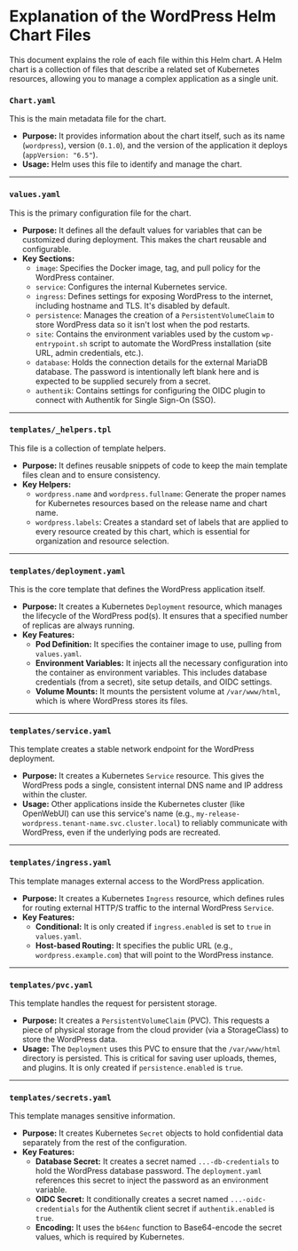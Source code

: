 # Explanation of the WordPress Helm Chart Files

This document explains the role of each file within this Helm chart. A Helm chart is a collection of files that describe a related set of Kubernetes resources, allowing you to manage a complex application as a single unit.

### `Chart.yaml`

This is the main metadata file for the chart.

- **Purpose:** It provides information about the chart itself, such as its name (`wordpress`), version (`0.1.0`), and the version of the application it deploys (`appVersion: "6.5"`).
- **Usage:** Helm uses this file to identify and manage the chart.

---

### `values.yaml`

This is the primary configuration file for the chart.

- **Purpose:** It defines all the default values for variables that can be customized during deployment. This makes the chart reusable and configurable.
- **Key Sections:**
  - `image`: Specifies the Docker image, tag, and pull policy for the WordPress container.
  - `service`: Configures the internal Kubernetes service.
  - `ingress`: Defines settings for exposing WordPress to the internet, including hostname and TLS. It's disabled by default.
  - `persistence`: Manages the creation of a `PersistentVolumeClaim` to store WordPress data so it isn't lost when the pod restarts.
  - `site`: Contains the environment variables used by the custom `wp-entrypoint.sh` script to automate the WordPress installation (site URL, admin credentials, etc.).
  - `database`: Holds the connection details for the external MariaDB database. The password is intentionally left blank here and is expected to be supplied securely from a secret.
  - `authentik`: Contains settings for configuring the OIDC plugin to connect with Authentik for Single Sign-On (SSO).

---

### `templates/_helpers.tpl`

This file is a collection of template helpers.

- **Purpose:** It defines reusable snippets of code to keep the main template files clean and to ensure consistency.
- **Key Helpers:**
  - `wordpress.name` and `wordpress.fullname`: Generate the proper names for Kubernetes resources based on the release name and chart name.
  - `wordpress.labels`: Creates a standard set of labels that are applied to every resource created by this chart, which is essential for organization and resource selection.

---

### `templates/deployment.yaml`

This is the core template that defines the WordPress application itself.

- **Purpose:** It creates a Kubernetes `Deployment` resource, which manages the lifecycle of the WordPress pod(s). It ensures that a specified number of replicas are always running.
- **Key Features:**
  - **Pod Definition:** It specifies the container image to use, pulling from `values.yaml`.
  - **Environment Variables:** It injects all the necessary configuration into the container as environment variables. This includes database credentials (from a secret), site setup details, and OIDC settings.
  - **Volume Mounts:** It mounts the persistent volume at `/var/www/html`, which is where WordPress stores its files.

---

### `templates/service.yaml`

This template creates a stable network endpoint for the WordPress deployment.

- **Purpose:** It creates a Kubernetes `Service` resource. This gives the WordPress pods a single, consistent internal DNS name and IP address within the cluster.
- **Usage:** Other applications inside the Kubernetes cluster (like OpenWebUI) can use this service's name (e.g., `my-release-wordpress.tenant-name.svc.cluster.local`) to reliably communicate with WordPress, even if the underlying pods are recreated.

---

### `templates/ingress.yaml`

This template manages external access to the WordPress application.

- **Purpose:** It creates a Kubernetes `Ingress` resource, which defines rules for routing external HTTP/S traffic to the internal WordPress `Service`.
- **Key Features:**
  - **Conditional:** It is only created if `ingress.enabled` is set to `true` in `values.yaml`.
  - **Host-based Routing:** It specifies the public URL (e.g., `wordpress.example.com`) that will point to the WordPress instance.

---

### `templates/pvc.yaml`

This template handles the request for persistent storage.

- **Purpose:** It creates a `PersistentVolumeClaim` (PVC). This requests a piece of physical storage from the cloud provider (via a StorageClass) to store the WordPress data.
- **Usage:** The `Deployment` uses this PVC to ensure that the `/var/www/html` directory is persisted. This is critical for saving user uploads, themes, and plugins. It is only created if `persistence.enabled` is `true`.

---

### `templates/secrets.yaml`

This template manages sensitive information.

- **Purpose:** It creates Kubernetes `Secret` objects to hold confidential data separately from the rest of the configuration.
- **Key Features:**
  - **Database Secret:** It creates a secret named `...-db-credentials` to hold the WordPress database password. The `deployment.yaml` references this secret to inject the password as an environment variable.
  - **OIDC Secret:** It conditionally creates a secret named `...-oidc-credentials` for the Authentik client secret if `authentik.enabled` is `true`.
  - **Encoding:** It uses the `b64enc` function to Base64-encode the secret values, which is required by Kubernetes.
